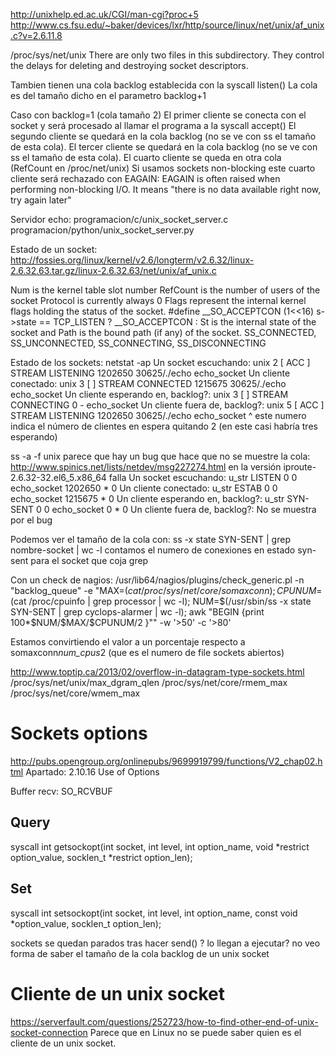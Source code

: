 http://unixhelp.ed.ac.uk/CGI/man-cgi?proc+5
http://www.cs.fsu.edu/~baker/devices/lxr/http/source/linux/net/unix/af_unix.c?v=2.6.11.8


/proc/sys/net/unix
There are only two files in this subdirectory. They control the delays for deleting and destroying socket descriptors.

Tambien tienen una cola backlog establecida con la syscall listen()
La cola es del tamaño dicho en el parametro backlog+1

Caso con backlog=1 (cola tamaño 2)
El primer cliente se conecta con el socket y será procesado al llamar el programa a la syscall accept()
El segundo cliente se quedará en la cola backlog (no se ve con ss el tamaño de esta cola).
El tercer cliente se quedará en la cola backlog (no se ve con ss el tamaño de esta cola).
El cuarto cliente se queda en otra cola (RefCount en /proc/net/unix)
Si usamos sockets non-blocking este cuarto cliente será rechazado con EAGAIN:
  EAGAIN is often raised when performing non-blocking I/O. It means "there is no data available right now, try again later"


Servidor echo:
  programacion/c/unix_socket_server.c
  programacion/python/unix_socket_server.py


Estado de un socket:
http://fossies.org/linux/kernel/v2.6/longterm/v2.6.32/linux-2.6.32.63.tar.gz/linux-2.6.32.63/net/unix/af_unix.c

Num  is  the kernel table slot number
RefCount is the number of users of the socket
Protocol is currently always 0
Flags  represent  the internal kernel flags holding the status of the socket. 
  #define __SO_ACCEPTCON  (1<<16)
  s->state == TCP_LISTEN ? __SO_ACCEPTCON : 
St is the internal state of the socket and Path is the bound path (if any) of the socket.
  SS_CONNECTED, SS_UNCONNECTED, SS_CONNECTING, SS_DISCONNECTING


Estado de los sockets:
netstat -ap
  Un socket escuchando:
    unix  2      [ ACC ]     STREAM     LISTENING     1202650 30625/./echo        echo_socket
  Un cliente conectado:
    unix  3      [ ]         STREAM     CONNECTED     1215675 30625/./echo        echo_socket
  Un cliente esperando en, backlog?:
    unix  3      [ ]         STREAM     CONNECTING    0      -                   echo_socket
  Un cliente fuera de, backlog?:
    unix  5      [ ACC ]     STREAM     LISTENING     1202650 30625/./echo        echo_socket
          ^ este numero indica el número de clientes en espera quitando 2 (en este casi habría tres esperando)
  
ss -a -f unix
  parece que hay un bug que hace que no se muestre la cola: http://www.spinics.net/lists/netdev/msg227274.html
  en la versión iproute-2.6.32-32.el6_5.x86_64 falla
  Un socket escuchando:
    u_str  LISTEN     0      0          echo_socket 1202650               * 0
  Un cliente conectado:
    u_str  ESTAB      0      0          echo_socket 1215675               * 0
  Un cliente esperando en, backlog?:
    u_str  SYN-SENT   0      0          echo_socket 0                     * 0
  Un cliente fuera de, backlog?:
    No se muestra por el bug

Podemos ver el tamaño de la cola con:
ss -x state SYN-SENT | grep nombre-socket | wc -l
  contamos el numero de conexiones en estado syn-sent para el socket que coja grep

Con un check de nagios:
/usr/lib64/nagios/plugins/check_generic.pl -n "backlog_queue" -e "MAX=$(cat /proc/sys/net/core/somaxconn); CPUNUM=$(cat /proc/cpuinfo | grep processor | wc -l); NUM=$(/usr/sbin/ss -x state SYN-SENT | grep cyclops-alarmer | wc -l); awk \"BEGIN {print 100*\$NUM/\$MAX/\$CPUNUM/2 }\"" -w '>50' -c '>80'

Estamos convirtiendo el valor a un porcentaje respecto a somaxconn*num_cpus*2 (que es el numero de file sockets abiertos)



http://www.toptip.ca/2013/02/overflow-in-datagram-type-sockets.html
/proc/sys/net/unix/max_dgram_qlen
/proc/sys/net/core/rmem_max
/proc/sys/net/core/wmem_max



# Sockets options
http://pubs.opengroup.org/onlinepubs/9699919799/functions/V2_chap02.html
Apartado: 2.10.16 Use of Options

Buffer recv: SO_RCVBUF

## Query
syscall
int getsockopt(int socket, int level, int option_name, void *restrict option_value, socklen_t *restrict option_len);

## Set
syscall
int setsockopt(int socket, int level, int option_name, const void *option_value, socklen_t option_len);



sockets
se quedan parados tras hacer send() ?
lo llegan a ejecutar?
no veo forma de saber el tamaño de la cola backlog de un unix socket



# Cliente de un unix socket
https://serverfault.com/questions/252723/how-to-find-other-end-of-unix-socket-connection
Parece que en Linux no se puede saber quien es el cliente de un unix socket.
